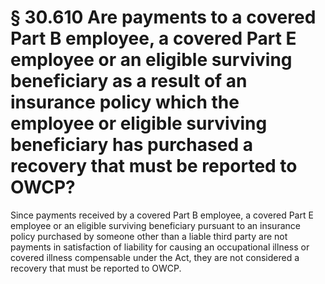 # § 30.610   Are payments to a covered Part B employee, a covered Part E employee or an eligible surviving beneficiary as a result of an insurance policy which the employee or eligible surviving beneficiary has purchased a recovery that must be reported to OWCP?

Since payments received by a covered Part B employee, a covered Part E employee or an eligible surviving beneficiary pursuant to an insurance policy purchased by someone other than a liable third party are not payments in satisfaction of liability for causing an occupational illness or covered illness compensable under the Act, they are not considered a recovery that must be reported to OWCP. 




